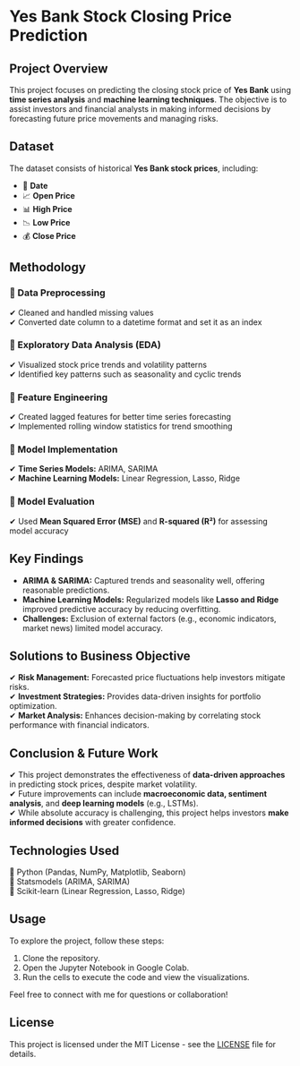 # Yes Bank Stock Closing Price Prediction  

## Project Overview  
This project focuses on predicting the closing stock price of **Yes Bank** using **time series analysis** and **machine learning techniques**. The objective is to assist investors and financial analysts in making informed decisions by forecasting future price movements and managing risks.  

## Dataset  
The dataset consists of historical **Yes Bank stock prices**, including:  
- 📅 **Date**  
- 📈 **Open Price**  
- 📊 **High Price**  
- 📉 **Low Price**  
- 💰 **Close Price**  

## Methodology  

### 🔹 Data Preprocessing  
✔ Cleaned and handled missing values  
✔ Converted date column to a datetime format and set it as an index  

### 🔹 Exploratory Data Analysis (EDA)  
✔ Visualized stock price trends and volatility patterns  
✔ Identified key patterns such as seasonality and cyclic trends  

### 🔹 Feature Engineering  
✔ Created lagged features for better time series forecasting  
✔ Implemented rolling window statistics for trend smoothing  

### 🔹 Model Implementation  
✔ **Time Series Models:** ARIMA, SARIMA  
✔ **Machine Learning Models:** Linear Regression, Lasso, Ridge  

### 🔹 Model Evaluation  
✔ Used **Mean Squared Error (MSE)** and **R-squared (R²)** for assessing model accuracy  

## Key Findings  
- **ARIMA & SARIMA:** Captured trends and seasonality well, offering reasonable predictions.  
- **Machine Learning Models:** Regularized models like **Lasso and Ridge** improved predictive accuracy by reducing overfitting.  
- **Challenges:** Exclusion of external factors (e.g., economic indicators, market news) limited model accuracy.  

## Solutions to Business Objective  
✔ **Risk Management:** Forecasted price fluctuations help investors mitigate risks.  
✔ **Investment Strategies:** Provides data-driven insights for portfolio optimization.  
✔ **Market Analysis:** Enhances decision-making by correlating stock performance with financial indicators.  

## Conclusion & Future Work  
✔ This project demonstrates the effectiveness of **data-driven approaches** in predicting stock prices, despite market volatility.  
✔ Future improvements can include **macroeconomic data, sentiment analysis**, and **deep learning models** (e.g., LSTMs).  
✔ While absolute accuracy is challenging, this project helps investors **make informed decisions** with greater confidence.  

## Technologies Used  
🔹 Python (Pandas, NumPy, Matplotlib, Seaborn)  
🔹 Statsmodels (ARIMA, SARIMA)  
🔹 Scikit-learn (Linear Regression, Lasso, Ridge)  


## Usage

To explore the project, follow these steps:

1. Clone the repository.
2. Open the Jupyter Notebook in Google Colab.
3. Run the cells to execute the code and view the visualizations.


Feel free to connect with me for questions or collaboration!



## License

This project is licensed under the MIT License - see the [LICENSE](LICENSE) file for details.
